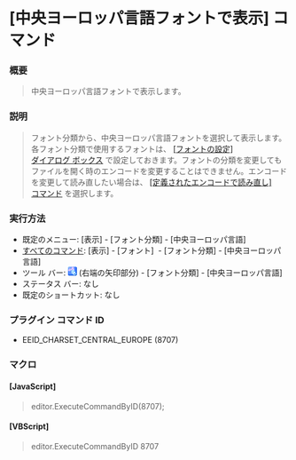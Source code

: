 # \[中央ヨーロッパ言語フォントで表示\] コマンド

### 概要

> 中央ヨーロッパ言語フォントで表示します。

### 説明

> フォント分類から、中央ヨーロッパ言語フォントを選択して表示します。各フォント分類で使用するフォントは、 [\[フォントの設定\] \
> ダイアログ ボックス](../../dlg/properties/font/index) で設定しておきます。フォントの分類を変更してもファイルを開く時のエンコードを変更することはできません。エンコードを変更して読み直したい場合は、 [\[定義されたエンコードで読み直し\] \
> コマンド](../file/file_reload_defined) を選択します。

### 実行方法

- 既定のメニュー: \[表示\] \- \[フォント分類\] \- \[中央ヨーロッパ言語\]
- [すべてのコマンド](../../glossary/allcommands): \[表示\] \- \[フォント\]  \- \[フォント分類\] \- \[中央ヨーロッパ言語\]
- ツール バー: ![](../../images/fontpopup.gif) (右端の矢印部分) \-
\[フォント分類\] \- \[中央ヨーロッパ言語\]
- ステータス バー: なし
- 既定のショートカット: なし

### プラグイン コマンド ID

- EEID\_CHARSET\_CENTRAL\_EUROPE (8707)

### マクロ

#### \[JavaScript\]

> editor.ExecuteCommandByID(8707);

#### \[VBScript\]

> editor.ExecuteCommandByID 8707